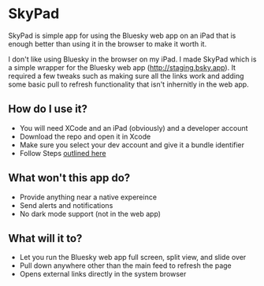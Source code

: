 # SkyPad
SkyPad is simple app for using the Bluesky web app on an iPad that is enough better than using it in the browser to make it worth it. 

I don't like using Bluesky in the browser on my iPad. I made SkyPad which is a simple wrapper for the Bluesky web app (http://staging.bsky.app). It required a few tweaks such as making sure all the links work and adding some basic pull to refresh functionality that isn't inhernitly in the web app. 

## How do I use it?
- You will need XCode and an iPad (obviously) and a developer account
- Download the repo and open it in Xcode
- Make sure you select your dev account and give it a bundle identifier
- Follow Steps [outlined here](https://developer.apple.com/documentation/xcode/running-your-app-in-simulator-or-on-a-device)

## What won't this app do?
- Provide anything near a native expereince
- Send alerts and notifications
- No dark mode support (not in the web app)

## What will it to?
- Let you run the Bluesky web app full screen, split view, and slide over
- Pull down anywhere other than the main feed to refresh the page
- Opens external links directly in the system browser
